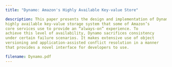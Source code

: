 ```yaml
---
title: "Dynamo: Amazon's Highly Available Key-value Store"

description: This paper presents the design and implementation of Dynamo, a
highly available key-value storage system that some of Amazon’s
core services use to provide an “always-on” experience. To
achieve this level of availability, Dynamo sacrifices consistency
under certain failure scenarios. It makes extensive use of object
versioning and application-assisted conflict resolution in a manner
that provides a novel interface for developers to use. 

filename: Dynamo.pdf
---
```



